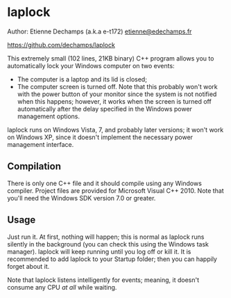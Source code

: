 laplock
=======

Author: Etienne Dechamps (a.k.a e-t172) <etienne@edechamps.fr>

https://github.com/dechamps/laplock

This extremely small (102 lines, 21KB binary) C++ program allows you to automatically lock your Windows computer on two events:
 - The computer is a laptop and its lid is closed;
 - The computer screen is turned off. Note that this probably won't work with the power button of your monitor since the system is not notified when this happens; however, it works when the screen is turned off automatically after the delay specified in the Windows power management options.

laplock runs on Windows Vista, 7, and probably later versions; it won't work on Windows XP, since it doesn't implement the necessary power management interface.

Compilation
-----------

There is only one C++ file and it should compile using any Windows compiler. Project files are provided for Microsoft Visual C++ 2010. Note that you'll need the Windows SDK version 7.0 or greater.

Usage
-----

Just run it. At first, nothing will happen; this is normal as laplock runs silently in the background (you can check this using the Windows task manager). laplock will keep running until you log off or kill it. It is recommended to add laplock to your Startup folder; then you can happily forget about it.

Note that laplock listens intelligently for events; meaning, it doesn't consume any CPU *at all* while waiting.

